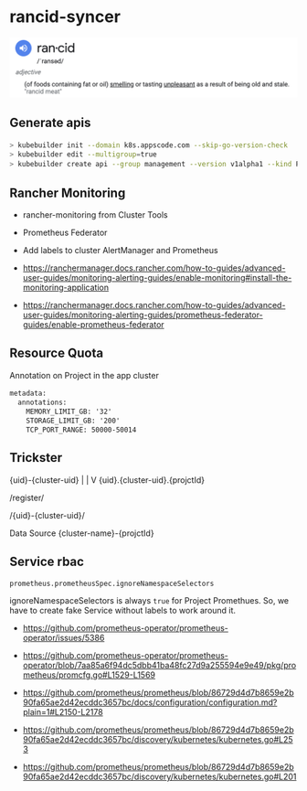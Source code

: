 # rancid-syncer

<img src="hero.png" />

## Generate apis

```bash
> kubebuilder init --domain k8s.appscode.com --skip-go-version-check
> kubebuilder edit --multigroup=true
> kubebuilder create api --group management --version v1alpha1 --kind Project --namespaced=false
```

## Rancher Monitoring

- rancher-monitoring from Cluster Tools
- Prometheus Federator
- Add labels to cluster AlertManager and Prometheus

- https://ranchermanager.docs.rancher.com/how-to-guides/advanced-user-guides/monitoring-alerting-guides/enable-monitoring#install-the-monitoring-application

- https://ranchermanager.docs.rancher.com/how-to-guides/advanced-user-guides/monitoring-alerting-guides/prometheus-federator-guides/enable-prometheus-federator

## Resource Quota

Annotation on Project in the app cluster

```
metadata:
  annotations:
    MEMORY_LIMIT_GB: '32'
    STORAGE_LIMIT_GB: '200'
    TCP_PORT_RANGE: 50000-50014
```

## Trickster

{uid}-{cluster-uid}
|
|
V
{uid}.{cluster-uid}.{projctId}

/register/

/{uid}-{cluster-uid}/

Data Source {cluster-name}-{projctId}

## Service rbac

```
prometheus.prometheusSpec.ignoreNamespaceSelectors
```
ignoreNamespaceSelectors is always `true` for Project Promethues. So, we have to create fake Service without labels to work around it.


- https://github.com/prometheus-operator/prometheus-operator/issues/5386

- https://github.com/prometheus-operator/prometheus-operator/blob/7aa85a6f94dc5dbb41ba48fc27d9a255594e9e49/pkg/prometheus/promcfg.go#L1529-L1569

- https://github.com/prometheus/prometheus/blob/86729d4d7b8659e2b90fa65ae2d42ecddc3657bc/docs/configuration/configuration.md?plain=1#L2150-L2178

- https://github.com/prometheus/prometheus/blob/86729d4d7b8659e2b90fa65ae2d42ecddc3657bc/discovery/kubernetes/kubernetes.go#L253

- https://github.com/prometheus/prometheus/blob/86729d4d7b8659e2b90fa65ae2d42ecddc3657bc/discovery/kubernetes/kubernetes.go#L201